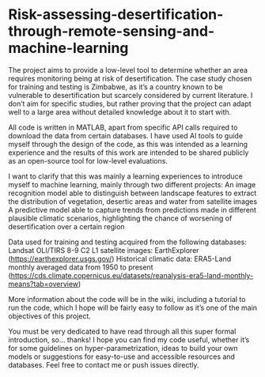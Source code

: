 # Risk-assessing-desertification-through-remote-sensing-and-machine-learning

The project aims to provide a low-level tool to determine whether an area requires monitoring being at risk of desertification. The case study chosen for training and testing is Zimbabwe, as it’s a country known to be vulnerable to desertification but scarcely considered by current literature. I don’t aim for specific studies, but rather proving that the project can adapt well to a large area without detailed knowledge about it to start with.

All code is written in MATLAB, apart from specific API calls required to download the data from certain databases. I have used AI tools to guide myself through the design of the code, as this was intended as a learning experience and the results of this work are intended to be shared publicly as an open-source tool for low-level evaluations.

I want to clarify that this was mainly a learning experiences to introduce myself to machine learning, mainly through two different projects:
An image recognition model able to distinguish between landscape features to extract the distribution of vegetation, desertic areas and water from satellite images
A predictive model able to capture trends from predictions made in different plausible climatic scenarios, highlighting the chance of worsening of desertification over a certain region

Data used for training and testing acquired from the following databases:
Landsat OLI/TIRS 8-9 C2 L1 satellite images: EarthExplorer (https://earthexplorer.usgs.gov/)
Historical climatic data: ERA5-Land monthly averaged data from 1950 to present (https://cds.climate.copernicus.eu/datasets/reanalysis-era5-land-monthly-means?tab=overview)

More information about the code will be in the wiki, including a tutorial to run the code, which I hope will be fairly easy to follow as it’s one of the main objectives of this project.

You must be very dedicated to have read through all this super formal introduction, so… thanks! I hope you can find my code useful, whether it’s for some guidelines on hyper-parametrization, ideas to build your own models or suggestions for easy-to-use and accessible resources and databases. Feel free to contact me or push issues directly.
